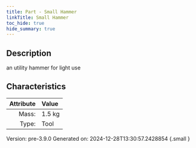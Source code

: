 ```yaml
---
title: Part - Small Hammer
linkTitle: Small Hammer
toc_hide: true
hide_summary: true
---
```


## Description
an utility hammer for light use

## Characteristics

| Attribute      | Value |
|--------:|:------|
|Mass:|1.5 kg|
|Type:|Tool|




Version: pre-3.9.0 Generated on: 2024-12-28T13:30:57.2428854
{.small }

